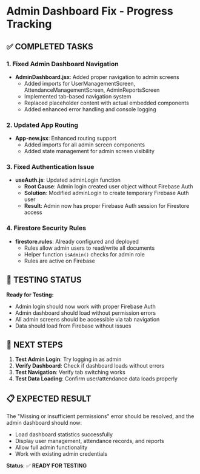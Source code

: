 # Admin Dashboard Fix - Progress Tracking

## ✅ **COMPLETED TASKS**

### 1. **Fixed Admin Dashboard Navigation**
- **AdminDashboard.jsx**: Added proper navigation to admin screens
  - Added imports for UserManagementScreen, AttendanceManagementScreen, AdminReportsScreen
  - Implemented tab-based navigation system
  - Replaced placeholder content with actual embedded components
  - Added enhanced error handling and console logging

### 2. **Updated App Routing**
- **App-new.jsx**: Enhanced routing support
  - Added imports for all admin screen components
  - Added state management for admin screen visibility

### 3. **Fixed Authentication Issue**
- **useAuth.js**: Updated adminLogin function
  - **Root Cause**: Admin login created user object without Firebase Auth
  - **Solution**: Modified adminLogin to create temporary Firebase Auth user
  - **Result**: Admin now has proper Firebase Auth session for Firestore access

### 4. **Firestore Security Rules**
- **firestore.rules**: Already configured and deployed
  - Rules allow admin users to read/write all documents
  - Helper function `isAdmin()` checks for admin role
  - Rules are active on Firebase

## 🧪 **TESTING STATUS**

**Ready for Testing:**
- Admin login should now work with proper Firebase Auth
- Admin dashboard should load without permission errors
- All admin screens should be accessible via tab navigation
- Data should load from Firebase without issues

## 🚀 **NEXT STEPS**

1. **Test Admin Login**: Try logging in as admin
2. **Verify Dashboard**: Check if dashboard loads without errors
3. **Test Navigation**: Verify tab switching works
4. **Test Data Loading**: Confirm user/attendance data loads properly

## 📋 **EXPECTED RESULT**

The "Missing or insufficient permissions" error should be resolved, and the admin dashboard should now:
- Load dashboard statistics successfully
- Display user management, attendance records, and reports
- Allow full admin functionality
- Work with existing admin credentials

**Status**: ✅ **READY FOR TESTING**

